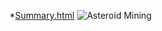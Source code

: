 *[Summary.html](Summary.html)
![Asteroid Mining](https://upload.wikimedia.org/wikipedia/commons/d/d5/Asteroidmining.jpg)
